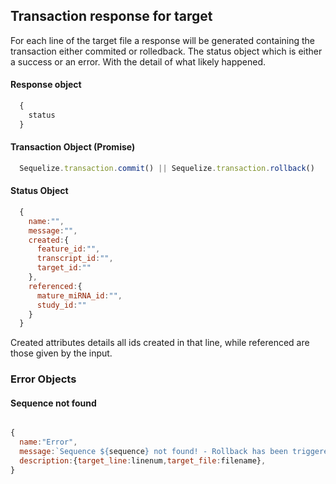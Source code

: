 ## Transaction response for target 

For each line of the target file a response will be generated containing the transaction either commited or rolledback. The status object which is either a success or an error. With the detail of what likely happened.


#### Response object

``` javascript
  {
    status
  }
```

#### Transaction Object (Promise)
``` javascript
  Sequelize.transaction.commit() || Sequelize.transaction.rollback()
````

#### Status Object

``` javascript 
  {
    name:"",
    message:"",
    created:{
      feature_id:"",
      transcript_id:"",
      target_id:""
    },
    referenced:{
      mature_miRNA_id:"",
      study_id:""
    }
  }
```

Created attributes details all ids created in that line, while referenced are those given by the input.

### Error Objects

#### Sequence not found

```javascript

{
  name:"Error",
  message:`Sequence ${sequence} not found! - Rollback has been triggered for this line.`,
  description:{target_line:linenum,target_file:filename},
}
```
